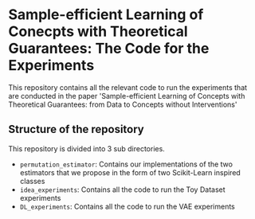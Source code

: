 # Sample-efficient Learning of Conecpts with Theoretical Guarantees: The Code for the Experiments

This repository contains all the relevant code to run the experiments that are conducted in the paper 'Sample-efficient Learning of Concepts with Theoretical Guarantees:
from Data to Concepts without Interventions'

## Structure of the repository

This repository is divided into 3 sub directories. 

* `permutation_estimator`: Contains our implementations
of the two estimators that we propose in the form of two Scikit-Learn inspired classes
* `idea_experiments`: Contains all the code to run the Toy Dataset experiments
* `DL_experiments`: Contains all the code to run the VAE experiments